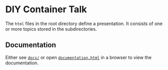 # DIY Container Talk

The `html` files in the root directory define a presentation. It consists of one or more topics stored in the subdirectories.

## Documentation

Either see [`docs/`](docs/) or open [`documentation.html`](documentation.html) in a browser to view the documentation.
